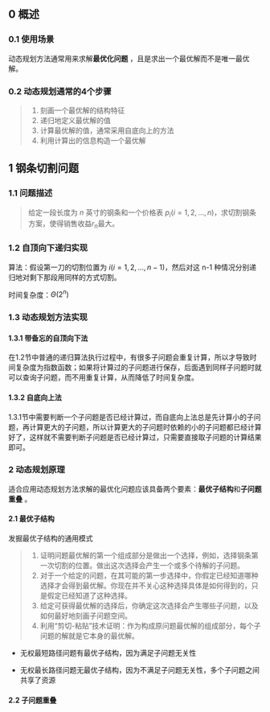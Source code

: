 ## 0 概述

### 0.1 使用场景

动态规划方法通常用来求解**最优化问题** ，且是求出一个最优解而不是唯一最优解。



### 0.2 动态规划通常的4个步骤

> 1. 刻画一个最优解的结构特征
> 2. 递归地定义最优解的值
> 3. 计算最优解的值，通常采用自底向上的方法
> 4. 利用计算出的信息构造一个最优解



## 1 钢条切割问题

### 1.1 问题描述

> 给定一段长度为 $n$ 英寸的钢条和一个价格表 $p_i(i=1,2,...,n)$，求切割钢条方案，使得销售收益$r_n$最大。
>

### 1.2 自顶向下递归实现

算法：假设第一刀的切割位置为 $i(i=1,2,...,n-1)$，然后对这 n-1 种情况分别递归地对剩下那段用同样的方式切割。

时间复杂度：$\Theta(2^n)$

### 1.3 动态规划方法实现

#### 1.3.1 带备忘的自顶向下法

在1.2节中普通的递归算法执行过程中，有很多子问题会重复计算，所以才导致时间复杂度为指数函数；如果将计算过的子问题进行保存，后面遇到同样子问题时就可以查询子问题，而不用重复计算，从而降低了时间复杂度。

#### 1.3.2 自底向上法

1.3.1节中需要判断一个子问题是否已经计算过，而自底向上法总是先计算小的子问题，再计算更大的子问题，所以计算更大的子问题时依赖的小的子问题都已经计算好了，这样就不需要判断子问题是否已经计算过，只需要直接取子问题的计算结果即可。





### 2 动态规划原理

适合应用动态规划方法求解的最优化问题应该具备两个要素：**最优子结构**和**子问题重叠** 。

#### 2.1 最优子结构

发掘最优子结构的通用模式

> 1. 证明问题最优解的第一个组成部分是做出一个选择，例如，选择钢条第一次切割的位置。做出这次选择会产生一个或多个待解的子问题。
> 2. 对于一个给定的问题，在其可能的第一步选择中，你假定已经知道哪种选择才会得到最优解。你现在并不关心这种选择具体是如何得到的，只是假定已经知道了这种选择。
> 3. 给定可获得最优解的选择后，你确定这次选择会产生哪些子问题，以及如何最好地刻画子问题空间。
> 4. 利用“剪切-粘贴”技术证明：作为构成原问题最优解的组成部分，每个子问题的解就是它本身的最优解。

- 无权最短路径问题有最优子结构，因为满足子问题无关性

- 无权最长路径问题无最优子结构，因为不满足子问题无关性，多个子问题之间共享了资源

#### 2.2 子问题重叠

